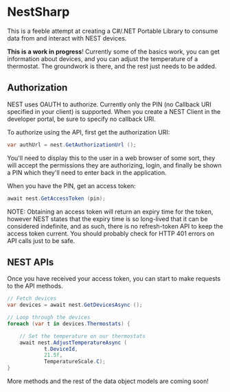# NestSharp

This is a feeble attempt at creating a C#/.NET Portable Library to consume data from and interact with NEST devices.

**This is a work in progress**! 
Currently some of the basics work, you can get information about devices, and you can adjust the temperature of a thermostat.  The groundwork is there, and the rest just needs to be added.

## Authorization
NEST uses OAUTH to authorize.  Currently only the PIN (no Callback URI specified in your client) is supported.  When you create a NEST Client in the developer portal, be sure to specify no callback URI.

To authorize using the API, first get the authorization URI:

```csharp
var authUrl = nest.GetAuthorizationUrl ();
```

You'll need to display this to the user in a web browser of some sort, they will accept the permissions they are authorizing, login, and finally be shown a PIN which they'll need to enter back in the application.

When you have the PIN, get an access token:

```csharp
await nest.GetAccessToken (pin);
```
NOTE: Obtaining an access token will return an expiry time for the token, however NEST states that the expiry time is so long-lived that it can be considered indefinite, and as such, there is no refresh-token API to keep the access token current.  You should probably check for HTTP 401 errors on API calls just to be safe.

## NEST APIs

Once you have received your access token, you can start to make requests to the API methods.

```csharp
// Fetch devices 
var devices = await nest.GetDevicesAsync ();

// Loop through the devices
foreach (var t in devices.Thermostats) {

	// Set the temperature on our thermostats
	await nest.AdjustTemperatureAsync (
			t.DeviceId,
			21.5f,
			TemperatureScale.C);                
}
```

More methods and the rest of the data object models are coming soon!